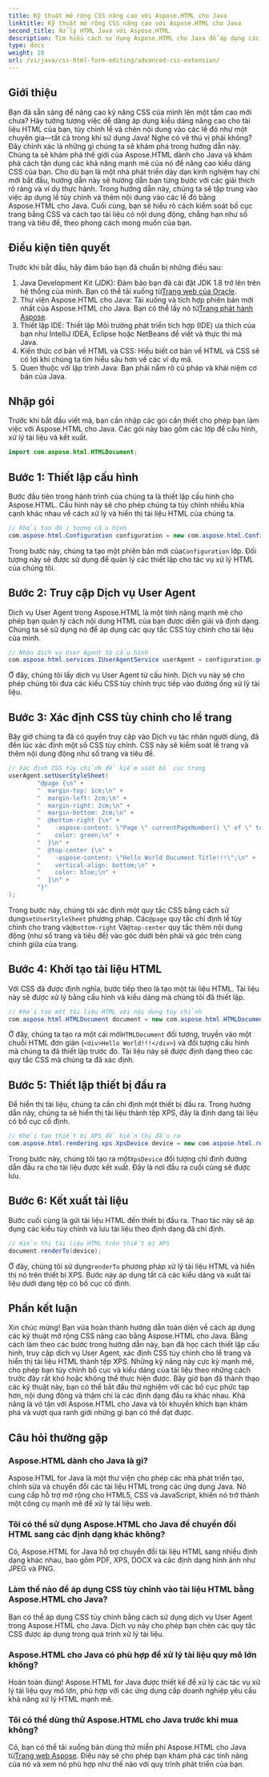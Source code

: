 ```yaml
---
title: Kỹ thuật mở rộng CSS nâng cao với Aspose.HTML cho Java
linktitle: Kỹ thuật mở rộng CSS nâng cao với Aspose.HTML cho Java
second_title: Xử lý HTML Java với Aspose.HTML
description: Tìm hiểu cách sử dụng Aspose.HTML cho Java để áp dụng các kỹ thuật CSS nâng cao, bao gồm lề trang tùy chỉnh và nội dung động. Hướng dẫn thực hành chi tiết dành cho nhà phát triển.
type: docs
weight: 10
url: /vi/java/css-html-form-editing/advanced-css-extension/
---
```

## Giới thiệu
Bạn đã sẵn sàng để nâng cao kỹ năng CSS của mình lên một tầm cao mới chưa? Hãy tưởng tượng việc dễ dàng áp dụng kiểu dáng nâng cao cho tài liệu HTML của bạn, tùy chỉnh lề và chèn nội dung vào các lề đó như một chuyên gia—tất cả trong khi sử dụng Java! Nghe có vẻ thú vị phải không? Đây chính xác là những gì chúng ta sẽ khám phá trong hướng dẫn này. Chúng ta sẽ khám phá thế giới của Aspose.HTML dành cho Java và khám phá cách tận dụng các khả năng mạnh mẽ của nó để nâng cao kiểu dáng CSS của bạn. Cho dù bạn là một nhà phát triển dày dạn kinh nghiệm hay chỉ mới bắt đầu, hướng dẫn này sẽ hướng dẫn bạn từng bước với các giải thích rõ ràng và ví dụ thực hành.
Trong hướng dẫn này, chúng ta sẽ tập trung vào việc áp dụng lề tùy chỉnh và thêm nội dung vào các lề đó bằng Aspose.HTML cho Java. Cuối cùng, bạn sẽ hiểu rõ cách kiểm soát bố cục trang bằng CSS và cách tạo tài liệu có nội dung động, chẳng hạn như số trang và tiêu đề, theo phong cách mong muốn của bạn.
## Điều kiện tiên quyết
Trước khi bắt đầu, hãy đảm bảo bạn đã chuẩn bị những điều sau:
1. Java Development Kit (JDK): Đảm bảo bạn đã cài đặt JDK 1.8 trở lên trên hệ thống của mình. Bạn có thể tải xuống từ[Trang web của Oracle](https://www.oracle.com/java/technologies/javase-jdk11-downloads.html).
2.  Thư viện Aspose.HTML cho Java: Tải xuống và tích hợp phiên bản mới nhất của Aspose.HTML cho Java. Bạn có thể lấy nó từ[Trang phát hành Aspose](https://releases.aspose.com/html/java/).
3. Thiết lập IDE: Thiết lập Môi trường phát triển tích hợp (IDE) ưa thích của bạn như IntelliJ IDEA, Eclipse hoặc NetBeans để viết và thực thi mã Java.
4. Kiến thức cơ bản về HTML và CSS: Hiểu biết cơ bản về HTML và CSS sẽ có lợi khi chúng ta tìm hiểu sâu hơn về các ví dụ mã.
5. Quen thuộc với lập trình Java: Bạn phải nắm rõ cú pháp và khái niệm cơ bản của Java.
## Nhập gói
Trước khi bắt đầu viết mã, bạn cần nhập các gói cần thiết cho phép bạn làm việc với Aspose.HTML cho Java. Các gói này bao gồm các lớp để cấu hình, xử lý tài liệu và kết xuất.
```java
import com.aspose.html.HTMLDocument;
```
## Bước 1: Thiết lập cấu hình
Bước đầu tiên trong hành trình của chúng ta là thiết lập cấu hình cho Aspose.HTML. Cấu hình này sẽ cho phép chúng ta tùy chỉnh nhiều khía cạnh khác nhau về cách xử lý và hiển thị tài liệu HTML của chúng ta.
```java
// Khởi tạo đối tượng cấu hình
com.aspose.html.Configuration configuration = new com.aspose.html.Configuration();
```
 Trong bước này, chúng ta tạo một phiên bản mới của`Configuration` lớp. Đối tượng này sẽ được sử dụng để quản lý các thiết lập cho tác vụ xử lý HTML của chúng tôi.
## Bước 2: Truy cập Dịch vụ User Agent
Dịch vụ User Agent trong Aspose.HTML là một tính năng mạnh mẽ cho phép bạn quản lý cách nội dung HTML của bạn được diễn giải và định dạng. Chúng ta sẽ sử dụng nó để áp dụng các quy tắc CSS tùy chỉnh cho tài liệu của mình.
```java
// Nhận dịch vụ User Agent từ cấu hình
com.aspose.html.services.IUserAgentService userAgent = configuration.getService(com.aspose.html.services.IUserAgentService.class);
```
Ở đây, chúng tôi lấy dịch vụ User Agent từ cấu hình. Dịch vụ này sẽ cho phép chúng tôi đưa các kiểu CSS tùy chỉnh trực tiếp vào đường ống xử lý tài liệu.
## Bước 3: Xác định CSS tùy chỉnh cho lề trang
Bây giờ chúng ta đã có quyền truy cập vào Dịch vụ tác nhân người dùng, đã đến lúc xác định một số CSS tùy chỉnh. CSS này sẽ kiểm soát lề trang và thêm nội dung động như số trang và tiêu đề.
```java
// Xác định CSS tùy chỉnh để kiểm soát bố cục trang
userAgent.setUserStyleSheet(
        "@page {\n" +
        "  margin-top: 1cm;\n" +
        "  margin-left: 2cm;\n" +
        "  margin-right: 2cm;\n" +
        "  margin-bottom: 2cm;\n" +
        "  @bottom-right {\n" +
        "    -aspose-content: \"Page \" currentPageNumber() \" of \" totalPagesNumber();\n" +
        "    color: green;\n" +
        "  }\n" +
        "  @top-center {\n" +
        "    -aspose-content: \"Hello World Document Title!!!\";\n" +
        "    vertical-align: bottom;\n" +
        "    color: blue;\n" +
        "  }\n" +
        "}"
);
```
 Trong bước này, chúng tôi xác định một quy tắc CSS bằng cách sử dụng`setUserStyleSheet` phương pháp. Các`@page` quy tắc chỉ định lề tùy chỉnh cho trang và`@bottom-right` Và`@top-center` quy tắc thêm nội dung động (như số trang và tiêu đề) vào góc dưới bên phải và góc trên cùng chính giữa của trang.
## Bước 4: Khởi tạo tài liệu HTML
Với CSS đã được định nghĩa, bước tiếp theo là tạo một tài liệu HTML. Tài liệu này sẽ được xử lý bằng cấu hình và kiểu dáng mà chúng tôi đã thiết lập.
```java
// Khởi tạo một tài liệu HTML với nội dung tùy chỉnh
com.aspose.html.HTMLDocument document = new com.aspose.html.HTMLDocument("<div>Hello World!!!</div>", ".", configuration);
```
 Ở đây, chúng ta tạo ra một cái mới`HTMLDocument` đối tượng, truyền vào một chuỗi HTML đơn giản (`<div>Hello World!!!</div>`) và đối tượng cấu hình mà chúng ta đã thiết lập trước đó. Tài liệu này sẽ được định dạng theo các quy tắc CSS mà chúng ta đã xác định.
## Bước 5: Thiết lập thiết bị đầu ra
Để hiển thị tài liệu, chúng ta cần chỉ định một thiết bị đầu ra. Trong hướng dẫn này, chúng ta sẽ hiển thị tài liệu thành tệp XPS, đây là định dạng tài liệu có bố cục cố định.
```java
// Khởi tạo thiết bị XPS để hiển thị đầu ra
com.aspose.html.rendering.xps.XpsDevice device = new com.aspose.html.rendering.xps.XpsDevice("output/output.xps");
```
 Trong bước này, chúng tôi tạo ra một`XpsDevice` đối tượng chỉ định đường dẫn đầu ra cho tài liệu được kết xuất. Đây là nơi đầu ra cuối cùng sẽ được lưu.
## Bước 6: Kết xuất tài liệu
Bước cuối cùng là gửi tài liệu HTML đến thiết bị đầu ra. Thao tác này sẽ áp dụng các kiểu tùy chỉnh và lưu tài liệu theo định dạng đã chỉ định.
```java
// Hiển thị tài liệu HTML trên thiết bị XPS
document.renderTo(device);
```
 Ở đây, chúng tôi sử dụng`renderTo` phương pháp xử lý tài liệu HTML và hiển thị nó trên thiết bị XPS. Bước này áp dụng tất cả các kiểu dáng và xuất tài liệu dưới dạng tệp có bố cục cố định.
## Phần kết luận
Xin chúc mừng! Bạn vừa hoàn thành hướng dẫn toàn diện về cách áp dụng các kỹ thuật mở rộng CSS nâng cao bằng Aspose.HTML cho Java. Bằng cách làm theo các bước trong hướng dẫn này, bạn đã học cách thiết lập cấu hình, truy cập dịch vụ User Agent, xác định CSS tùy chỉnh cho lề trang và hiển thị tài liệu HTML thành tệp XPS. Những kỹ năng này cực kỳ mạnh mẽ, cho phép bạn tùy chỉnh bố cục và kiểu dáng của tài liệu theo những cách trước đây rất khó hoặc không thể thực hiện được. 
Bây giờ bạn đã thành thạo các kỹ thuật này, bạn có thể bắt đầu thử nghiệm với các bố cục phức tạp hơn, nội dung động và thậm chí là các định dạng đầu ra khác nhau. Khả năng là vô tận với Aspose.HTML cho Java và tôi khuyến khích bạn khám phá và vượt qua ranh giới những gì bạn có thể đạt được.
## Câu hỏi thường gặp
### Aspose.HTML dành cho Java là gì?
Aspose.HTML for Java là một thư viện cho phép các nhà phát triển tạo, chỉnh sửa và chuyển đổi các tài liệu HTML trong các ứng dụng Java. Nó cung cấp hỗ trợ mở rộng cho HTML5, CSS và JavaScript, khiến nó trở thành một công cụ mạnh mẽ để xử lý tài liệu web.
### Tôi có thể sử dụng Aspose.HTML cho Java để chuyển đổi HTML sang các định dạng khác không?
Có, Aspose.HTML for Java hỗ trợ chuyển đổi tài liệu HTML sang nhiều định dạng khác nhau, bao gồm PDF, XPS, DOCX và các định dạng hình ảnh như JPEG và PNG.
### Làm thế nào để áp dụng CSS tùy chỉnh vào tài liệu HTML bằng Aspose.HTML cho Java?
Bạn có thể áp dụng CSS tùy chỉnh bằng cách sử dụng dịch vụ User Agent trong Aspose.HTML cho Java. Dịch vụ này cho phép bạn chèn các quy tắc CSS được áp dụng trong quá trình xử lý tài liệu.
### Aspose.HTML cho Java có phù hợp để xử lý tài liệu quy mô lớn không?
Hoàn toàn đúng! Aspose.HTML for Java được thiết kế để xử lý các tác vụ xử lý tài liệu quy mô lớn, phù hợp với các ứng dụng cấp doanh nghiệp yêu cầu khả năng xử lý HTML mạnh mẽ.
### Tôi có thể dùng thử Aspose.HTML cho Java trước khi mua không?
Có, bạn có thể tải xuống bản dùng thử miễn phí Aspose.HTML cho Java từ[Trang web Aspose](https://releases.aspose.com/html/java/). Điều này sẽ cho phép bạn khám phá các tính năng của nó và xem nó phù hợp như thế nào với quy trình phát triển của bạn.
